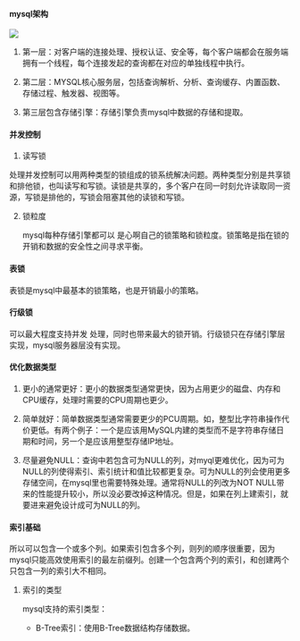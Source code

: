 

#### mysql架构

![](C:\Users\武伟红\AppData\Roaming\marktext\images\2022-03-27-21-20-15-image.png)

1. 第一层：对客户端的连接处理、授权认证、安全等，每个客户端都会在服务端拥有一个线程，每个连接发起的查询都在对应的单独线程中执行。

2. 第二层：MYSQL核心服务层，包括查询解析、分析、查询缓存、内置函数、存储过程、触发器、视图等。

3. 第三层包含存储引擎：存储引擎负责mysql中数据的存储和提取。



#### 并发控制

1. 读写锁

  处理并发控制可以用两种类型的锁组成的锁系统解决问题。两种类型分别是共享锁和排他锁，也叫读写和写锁。读锁是共享的，多个客户在同一时刻允许读取同一资源，写锁是排他的，写锁会阻塞其他的读锁和写锁。

2. 锁粒度

   mysql每种存储引擎都可以 是心啊自己的锁策略和锁粒度。锁策略是指在锁的开销和数据的安全性之间寻求平衡。



#### 表锁

表锁是mysql中最基本的锁策略，也是开销最小的策略。



#### 行级锁

可以最大程度支持并发 处理，同时也带来最大的锁开销。行级锁只在存储引擎层实现，mysql服务器层没有实现。



#### 优化数据类型

1. 更小的通常更好：更小的数据类型通常更快，因为占用更少的磁盘、内存和CPU缓存，处理时需要的CPU周期也更少。

2. 简单就好：简单数据类型通常需要更少的PCU周期。如，整型比字符串操作代价更低。有两个例子：一个是应该用MySQL内建的类型而不是字符串存储日期和时间，另一个是应该用整型存储IP地址。

3. 尽量避免NULL：查询中若包含可为NULL的列，对myql更难优化，因为可为NULL的列使得索引、索引统计和值比较都更复杂。可为NULL的列会使用更多存储空间，在mysql里也需要特殊处理。通常将NULL的列改为NOT NULL带来的性能提升较小，所以没必要改掉这种情况。但是，如果在列上建索引，就要进来避免设计成可为NULL的列。



#### 索引基础

所以可以包含一个或多个列。如果索引包含多个列，则列的顺序很重要，因为mysql只能高效使用索引的最左前缀列。创建一个包含两个列的索引，和创建两个只包含一列的索引大不相同。

1. 索引的类型
   
   mysql支持的索引类型：
   
   + B-Tree索引：使用B-Tree数据结构存储数据。
